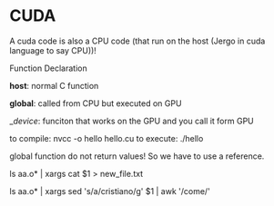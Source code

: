 
# CUDA

A cuda code is also a CPU code (that run on the host (Jergo in cuda language to say CPU))!

Function Declaration

__host__: normal C function

__global__: called from CPU but executed on GPU

__device_: funciton that works on the GPU and you call it form GPU

to compile: nvcc -o hello hello.cu
to execute: ./hello

global function do not return values! So we have to use a reference.


ls aa.o* | xargs cat $1 > new_file.txt

ls aa.o* | xargs sed 's/a/cristiano/g' $1 | awk '/come/'
